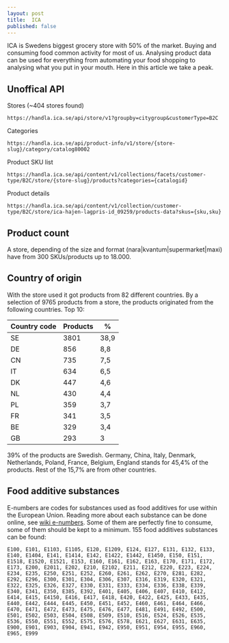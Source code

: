 ```yaml
---
layout: post
title:  ICA
published: false
---
```


ICA is Swedens biggest grocery store with 50% of the market. Buying and consuming food common activity for most of us. Analysing product data can be used for everything from automating your food shopping to analysing what you put in your mouth. Here in this article we take a peak.


## Unoffical API

Stores (~404 stores found)

`https://handla.ica.se/api/store/v1?groupby=citygroup&customerType=B2C`

Categories

`https://handla.ica.se/api/product-info/v1/store/{store-slug}/category/catalog80002`

Product SKU list

`https://handla.ica.se/api/content/v1/collections/facets/customer-type/B2C/store/{store-slug}/products?categories={catalogid}`

Product details

`https://handla.ica.se/api/content/v1/collection/customer-type/B2C/store/ica-hajen-lagpris-id_09259/products-data?skus={sku,sku}`

## Product count

A store, depending of the size and format (nara|kvantum|supermarket|maxi) have from 300 SKUs/products up to 18.000.

## Country of origin 

With the store used it got products from 82 different countries. By a selection of 9765 products from a store, the products originated from the following countries. Top 10:

| Country code | Products |  % | 
|---|---|---|
| SE | 3801 | 38,9
| DE | 856 | 8,8
| CN | 735 | 7,5
| IT | 634 | 6,5
| DK | 447 | 4,6
| NL | 430 | 4,4
| PL | 359 | 3,7
| FR | 341 | 3,5
| BE | 329 | 3,4
| GB | 293 | 3

39% of the products are Swedish. Germany, China, Italy, Denmark, Netherlands, Poland, France, Belgium, England stands for 45,4% of the products. Rest of the 15,7% are from other countries.

## Food additive substances

E-numbers are codes for substances used as food additives for use within the European Union. Reading more about each substance can be done online, see [wiki e-numbers](https://en.wikipedia.org/wiki/E_number). Some of them are perfectly fine to consume, some of them should be kept to a minimum. 155 food additives substances can be found:

`E100, E101, E1103, E1105, E120, E1209, E124, E127, E131, E132, E133, E140, E1404, E141, E1414, E142, E1422, E1442, E1450, E150, E151, E1518, E1520, E1521, E153, E160, E161, E162, E163, E170, E171, E172, E173, E200, E2011, E202, E210, E2102, E211, E212, E220, E223, E224, E234, E235, E250, E251, E252, E260, E261, E262, E270, E281, E282, E292, E296, E300, E301, E304, E306, E307, E316, E319, E320, E321, E322, E325, E326, E327, E330, E331, E333, E334, E336, E338, E339, E340, E341, E350, E385, E392, E401, E405, E406, E407, E410, E412, E414, E415, E4150, E416, E417, E418, E420, E422, E425, E433, E435, E440, E442, E444, E445, E450, E451, E452, E460, E461, E464, E466, E470, E471, E472, E473, E475, E476, E477, E481, E491, E492, E500, E501, E502, E503, E504, E508, E509, E510, E516, E524, E526, E535, E536, E550, E551, E552, E575, E576, E578, E621, E627, E631, E635, E900, E901, E903, E904, E941, E942, E950, E951, E954, E955, E960, E965, E999`


